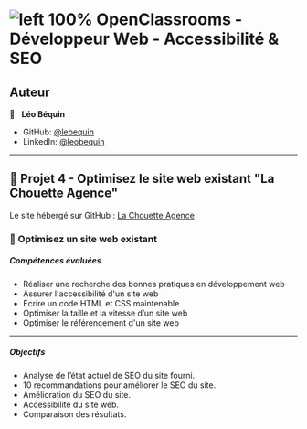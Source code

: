 # ![left 100%](https://github.com/thierry-laval/archives/blob/master/images/Logo_OpenClassrooms.png?raw=true) OpenClassrooms - Développeur Web - Accessibilité & SEO
## Auteur

👤 &nbsp; **Léo Béquin**

* GitHub: [@lebequin](https://github.com/lebequin?tab=repositories "Cliquez pour voir mes projets")
* LinkedIn: [@leobequin](https://www.linkedin.com/in/leobequin/ "Visitez mon profil LinkedIn")

***
## 📎 Projet 4 - Optimisez le site web existant "La Chouette Agence"

Le site hébergé sur GitHub : [La Chouette Agence](https://lebequin.github.io/LeoBequin_4_SEO-Modified/)

### 🔨 Optimisez un site web existant

##### Compétences évaluées

* Réaliser une recherche des bonnes pratiques en développement web
* Assurer l'accessibilité d'un site web
* Écrire un code HTML et CSS maintenable
* Optimiser la taille et la vitesse d’un site web
* Optimiser le référencement d'un site web

***

##### Objectifs
* Analyse de l’état actuel de SEO du site fourni.
* 10 recommandations pour améliorer le SEO du site.
* Amélioration du SEO du site.
* Accessibilité du site web.
* Comparaison des résultats.
